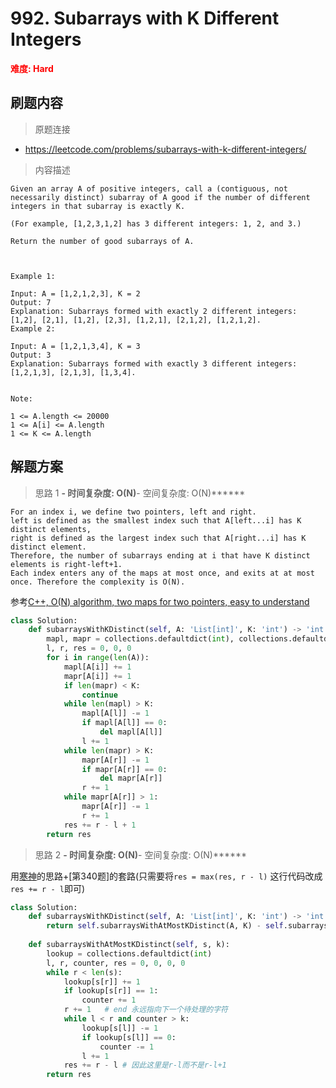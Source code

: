 # 992. Subarrays with K Different Integers

**<font color=red>难度: Hard</font>**

## 刷题内容

> 原题连接

* https://leetcode.com/problems/subarrays-with-k-different-integers/

> 内容描述

```
Given an array A of positive integers, call a (contiguous, not necessarily distinct) subarray of A good if the number of different integers in that subarray is exactly K.

(For example, [1,2,3,1,2] has 3 different integers: 1, 2, and 3.)

Return the number of good subarrays of A.

 

Example 1:

Input: A = [1,2,1,2,3], K = 2
Output: 7
Explanation: Subarrays formed with exactly 2 different integers: [1,2], [2,1], [1,2], [2,3], [1,2,1], [2,1,2], [1,2,1,2].
Example 2:

Input: A = [1,2,1,3,4], K = 3
Output: 3
Explanation: Subarrays formed with exactly 3 different integers: [1,2,1,3], [2,1,3], [1,3,4].
 

Note:

1 <= A.length <= 20000
1 <= A[i] <= A.length
1 <= K <= A.length
```

## 解题方案

> 思路 1
******- 时间复杂度: O(N)******- 空间复杂度: O(N)******

```
For an index i, we define two pointers, left and right. 
left is defined as the smallest index such that A[left...i] has K distinct elements, 
right is defined as the largest index such that A[right...i] has K distinct element. 
Therefore, the number of subarrays ending at i that have K distinct elements is right-left+1. 
Each index enters any of the maps at most once, and exits at at most once. Therefore the complexity is O(N).
```

参考[C++, O(N) algorithm, two maps for two pointers, easy to understand](https://leetcode.com/problems/subarrays-with-k-different-integers/discuss/234860/C%2B%2B-O(N)-algorithm-two-maps-for-two-pointers-easy-to-understand)

```python
class Solution:
    def subarraysWithKDistinct(self, A: 'List[int]', K: 'int') -> 'int':
        mapl, mapr = collections.defaultdict(int), collections.defaultdict(int)
        l, r, res = 0, 0, 0
        for i in range(len(A)):
            mapl[A[i]] += 1
            mapr[A[i]] += 1
            if len(mapr) < K:
                continue
            while len(mapl) > K:
                mapl[A[l]] -= 1
                if mapl[A[l]] == 0:
                    del mapl[A[l]]
                l += 1
            while len(mapr) > K:
                mapr[A[r]] -= 1
                if mapr[A[r]] == 0:
                    del mapr[A[r]]
                r += 1
            while mapr[A[r]] > 1:
                mapr[A[r]] -= 1
                r += 1
            res += r - l + 1
        return res
```




> 思路 2
******- 时间复杂度: O(N)******- 空间复杂度: O(N)******

用[寒神](https://leetcode.com/problems/subarrays-with-k-different-integers/discuss/234482/JavaC%2B%2BPython-Sliding-Window-with-Video)的思路+[第340题]的套路(只需要将`res = max(res, r - l)` 这行代码改成`res += r - l`即可)


```python
class Solution:
    def subarraysWithKDistinct(self, A: 'List[int]', K: 'int') -> 'int':
        return self.subarraysWithAtMostKDistinct(A, K) - self.subarraysWithAtMostKDistinct(A, K-1)
    
    def subarraysWithAtMostKDistinct(self, s, k):
        lookup = collections.defaultdict(int)
        l, r, counter, res = 0, 0, 0, 0
        while r < len(s):
            lookup[s[r]] += 1
            if lookup[s[r]] == 1:
                counter += 1
            r += 1   # end 永远指向下一个待处理的字符
            while l < r and counter > k:
                lookup[s[l]] -= 1
                if lookup[s[l]] == 0:
                    counter -= 1
                l += 1
            res += r - l # 因此这里是r-l而不是r-l+1
        return res
```































